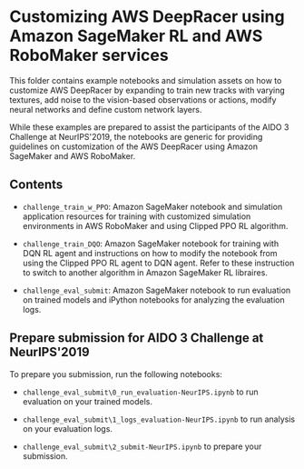 # Customizing AWS DeepRacer using Amazon SageMaker RL and AWS RoboMaker services


This folder contains example notebooks and simulation assets on how to customize AWS DeepRacer by expanding to train new tracks with varying textures, add noise to the vision-based observations or actions, modify neural networks and define custom network layers. 

While these examples are prepared to assist the participants of the AIDO 3 Challenge at NeurIPS'2019, the notebooks are generic for providing guidelines on customization of the AWS DeepRacer using Amazon SageMaker and AWS RoboMaker.



## Contents

* `challenge_train_w_PPO`: Amazon SageMaker notebook and simulation application resources for training with customized simulation environments in AWS RoboMaker and using Clipped PPO RL algorithm.

* `challenge_train_DQO`: Amazon SageMaker notebook for training with DQN RL agent and instructions on how to modify the notebook from using the Clipped PPO RL agent to DQN agent. Refer to these instruction to switch to another algorithm in Amazon SageMaker RL libraires.

* `challenge_eval_submit`: Amazon SageMaker notebook to run evaluation on trained models and iPython notebooks for analyzing the evaluation logs. 


## Prepare submission for AIDO 3 Challenge at NeurIPS'2019

To prepare you submission, run the following notebooks:

* `challenge_eval_submit\0_run_evaluation-NeurIPS.ipynb` to run evaluation on your trained models.

* `challenge_eval_submit\1_logs_evaluation-NeurIPS.ipynb` to run analysis on your evaluation logs.

* `challenge_eval_submit\2_submit-NeurIPS.ipynb` to prepare your submission.









